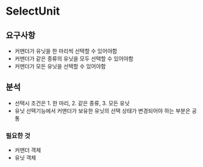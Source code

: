 # SelectUnit
## 요구사항
- 커맨더가 유닛을 한 마리씩 선택할 수 있어야함
- 커맨더가 같은 종류의 유닛을 모두 선택할 수 있어야함
- 커맨더가 모든 유닛을 선택할 수 있어야함

## 분석
- 선택시 조건은 1. 한 마리, 2. 같은 종류, 3. 모든 유닛
- 유닛 선택기능에서 커맨더가 보유한 유닛의 선택 상태가 변경되어야 하는 부분은 공통
### 필요한 것
- 커맨더 객체
- 유닛 객체
